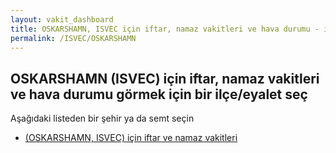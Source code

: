 ```yaml
---
layout: vakit_dashboard
title: OSKARSHAMN, ISVEC için iftar, namaz vakitleri ve hava durumu - ilçe/eyalet seç
permalink: /ISVEC/OSKARSHAMN
---
```


## OSKARSHAMN (ISVEC) için iftar, namaz vakitleri ve hava durumu  görmek için bir ilçe/eyalet seç

Aşağıdaki listeden bir şehir ya da semt seçin

* [ (OSKARSHAMN, ISVEC) için iftar ve namaz vakitleri](/ISVEC/OSKARSHAMN/)

<script type="text/javascript">
  var GLOBAL_COUNTRY = 'ISVEC';
  var GLOBAL_CITY = 'OSKARSHAMN';
  var GLOBAL_STATE = 'OSKARSHAMN';
</script>
